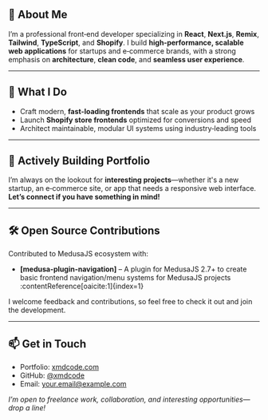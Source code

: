 ## 👋 About Me

I’m a professional front‑end developer specializing in **React**, **Next.js**, **Remix**, **Tailwind**, **TypeScript**, and **Shopify**. I build **high‑performance, scalable web applications** for startups and e‑commerce brands, with a strong emphasis on **architecture**, **clean code**, and **seamless user experience**.

---

## 💼 What I Do

- Craft modern, **fast-loading frontends** that scale as your product grows  
- Launch **Shopify store frontends** optimized for conversions and speed  
- Architect maintainable, modular UI systems using industry‑leading tools  

---

## 🌟 Actively Building Portfolio

I’m always on the lookout for **interesting projects**—whether it's a new startup, an e‑commerce site, or app that needs a responsive web interface. **Let’s connect if you have something in mind!**

---

## 🛠️ Open Source Contributions

Contributed to MedusaJS ecosystem with:

- **[medusa-plugin-navigation]** – A plugin for MedusaJS 2.7+ to create basic frontend navigation/menu systems for MedusaJS projects :contentReference[oaicite:1]{index=1}

I welcome feedback and contributions, so feel free to check it out and join the development.

---

## 📫 Get in Touch

- Portfolio: [xmdcode.com](https://xmdcode.com)  
- GitHub: [@xmdcode](https://github.com/xmdcode)  
- Email: your.email@example.com

_I’m open to freelance work, collaboration, and interesting opportunities—drop a line!_
